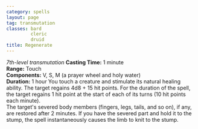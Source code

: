 ```yaml
---
category: spells
layout: page
tag: transmutation
classes: bard
         cleric
         druid
title: Regenerate 
---
```

_7th-level transmutation_ 
**Casting Time:** 1 minute    
**Range:** Touch    
**Components:** V, S, M (a prayer wheel and holy water)    
**Duration:** 1 hour 
You touch a creature and stimulate its natural healing ability. The target regains 4d8 + 15 hit points. For the duration of the spell, the target regains 1 hit point at the start of each of its turns (10 hit points each minute).    
The target's severed body members (fingers, legs, tails, and so on), if any, are restored after 2 minutes. If you have the severed part and hold it to the stump, the spell instantaneously causes the limb to knit to the stump. 